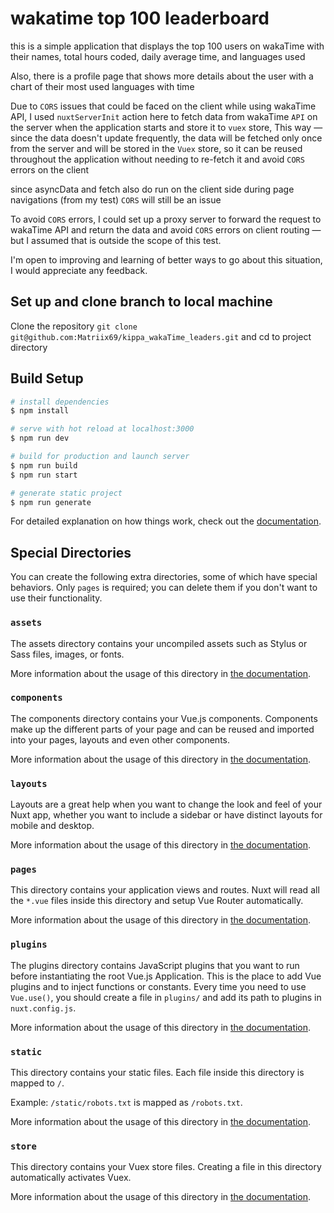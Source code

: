 # wakatime top 100 leaderboard

this is a simple application that displays the top 100 users on wakaTime with their names, total hours coded, daily average time, and languages used

Also, there is a profile page that shows more details about the user with a chart of their most used languages with time

Due to `CORS` issues that could be faced on the client while using wakaTime API, I used `nuxtServerInit` action here to fetch data from wakaTime `API` on the server when the application starts and store it to `vuex` store, This way — since the data doesn't update frequently, the data will be fetched only once from the server and will be stored in the `Vuex` store, so it can be reused throughout the application without needing to re-fetch it and avoid `CORS` errors on the client

since asyncData and fetch also do run on the client side during page navigations (from my test) `CORS` will still be an issue

To avoid `CORS` errors, I could set up a proxy server to forward the request to wakaTime API and return the data and avoid `CORS` errors on client routing — but I assumed that is outside the scope of this test.

I'm open to improving and learning of better ways to go about this situation, I would appreciate any feedback.

## Set up and clone branch to local machine

Clone the repository `git clone git@github.com:Matriix69/kippa_wakaTime_leaders.git` and cd to project directory

## Build Setup

```bash
# install dependencies
$ npm install

# serve with hot reload at localhost:3000
$ npm run dev

# build for production and launch server
$ npm run build
$ npm run start

# generate static project
$ npm run generate
```

For detailed explanation on how things work, check out the [documentation](https://nuxtjs.org).

## Special Directories

You can create the following extra directories, some of which have special behaviors. Only `pages` is required; you can delete them if you don't want to use their functionality.

### `assets`

The assets directory contains your uncompiled assets such as Stylus or Sass files, images, or fonts.

More information about the usage of this directory in [the documentation](https://nuxtjs.org/docs/2.x/directory-structure/assets).

### `components`

The components directory contains your Vue.js components. Components make up the different parts of your page and can be reused and imported into your pages, layouts and even other components.

More information about the usage of this directory in [the documentation](https://nuxtjs.org/docs/2.x/directory-structure/components).

### `layouts`

Layouts are a great help when you want to change the look and feel of your Nuxt app, whether you want to include a sidebar or have distinct layouts for mobile and desktop.

More information about the usage of this directory in [the documentation](https://nuxtjs.org/docs/2.x/directory-structure/layouts).

### `pages`

This directory contains your application views and routes. Nuxt will read all the `*.vue` files inside this directory and setup Vue Router automatically.

More information about the usage of this directory in [the documentation](https://nuxtjs.org/docs/2.x/get-started/routing).

### `plugins`

The plugins directory contains JavaScript plugins that you want to run before instantiating the root Vue.js Application. This is the place to add Vue plugins and to inject functions or constants. Every time you need to use `Vue.use()`, you should create a file in `plugins/` and add its path to plugins in `nuxt.config.js`.

More information about the usage of this directory in [the documentation](https://nuxtjs.org/docs/2.x/directory-structure/plugins).

### `static`

This directory contains your static files. Each file inside this directory is mapped to `/`.

Example: `/static/robots.txt` is mapped as `/robots.txt`.

More information about the usage of this directory in [the documentation](https://nuxtjs.org/docs/2.x/directory-structure/static).

### `store`

This directory contains your Vuex store files. Creating a file in this directory automatically activates Vuex.

More information about the usage of this directory in [the documentation](https://nuxtjs.org/docs/2.x/directory-structure/store).
